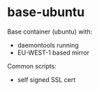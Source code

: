 # base-ubuntu

Base container (ubuntu) with:
- daemontools running
- EU-WEST-1 based mirror

Common scripts:
- self signed SSL cert
